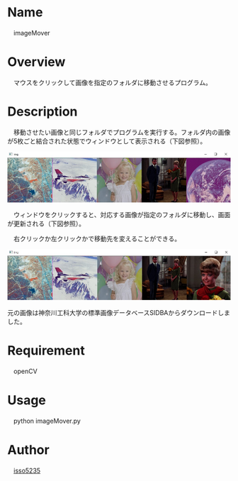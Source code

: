 # Name
　imageMover

# Overview
　マウスをクリックして画像を指定のフォルダに移動させるプログラム。

# Description
　移動させたい画像と同じフォルダでプログラムを実行する。フォルダ内の画像が5枚ごと結合された状態でウィンドウとして表示される（下図参照）。

![表示画面](https://github.com/isso5235/imageMover/blob/master/window.jpg)

　ウィンドウをクリックすると、対応する画像が指定のフォルダに移動し、画面が更新される（下図参照）。

　右クリックか左クリックかで移動先を変えることができる。
 
![クリック後](https://github.com/isso5235/imageMover/blob/master/updated.jpg)　

 元の画像は神奈川工科大学の標準画像データベースSIDBAからダウンロードしました。

# Requirement
　openCV 

# Usage
　python imageMover.py

# Author
　[isso5235](https://github.com/isso5235)
